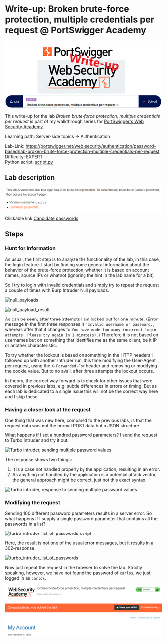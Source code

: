 # Write-up: Broken brute-force protection, multiple credentials per request @ PortSwigger Academy

![logo](img/logo.png)

This write-up for the lab *Broken brute-force protection, multiple credentials per request* is part of my walkthrough series for [PortSwigger's Web Security Academy](https://portswigger.net/web-security).

Learning path: Server-side topics → Authentication

Lab-Link: <https://portswigger.net/web-security/authentication/password-based/lab-broken-brute-force-protection-multiple-credentials-per-request>  
Difficulty: EXPERT  
Python script: [script.py](script.py)  

## Lab description

![lab_description](img/lab_description.png)

Clickable link [Candidate passwords](https://portswigger.net/web-security/authentication/auth-lab-passwords)

## Steps

### Hunt for information

As usual, the first step is to analyze the functionality of the lab, in this case, the login feature. I start by finding some general information about the behavior of the brute-force protection, whether it is based on account names, source IPs or whatnot (ignoring the hint in the lab name for a bit)

So I try to login with invalid credentials and simply try to repeat the request a couple of times with Burp Intruder Null payloads.

![null_payloads](img/null_payloads.png)

![null_payload_result](img/null_payload_result.png)

As can be seen, after three attempts I am locked out for one minute. (Error message in the first three responses is `'Invalid username or password.`, whereas after that it changes to `You have made too many incorrect login attempts. Please try again in 1 minute(s).`) Therefore it is not based on usernames but on something that identifies me as the same client, be it IP or another characteristic.

To try whether the lockout is based on something in the HTTP headers I followed up with another Intruder run, this time modifying the User-Agent per request, using the `X-Forwarded-For` header and removing or modifying the cookie value. But to no avail, after three attempts the lockout occurs.

In theory, the correct way forward is to check for other issues that were covered in previous labs, e.g. subtle differences in errors or timing. But as each lab is dedicated to a single issue this will not be the correct way here and I skip these.

### Having a closer look at the request

One thing that was new here, compared to the previous labs, is that the request data was not the normal POST data but a JSON structure.

What happens if I set a hundred password parameters? I send the request to Turbo Intruder and try it out:

![Turbo intruder, sending multiple password values](img/turbo_intruder_multiple_passwords.png)

The response shows two things:

1. It is a case not handled properly by the application, resulting in an error.
2. As anything not handled by the application is a potential attack vector, the general approach might be correct, just not this exact syntax.

![Turbo intruder, response to sending multiple password values](img/turbo_intruder_multiple_passwords_response.png)

### Modifying the request

Sending 100 different password parameters results in a server error. So what happens if I supply a single password parameter that contains all the passwords in a list?

![turbo_intruder_list_of_passwords_script](img/turbo_intruder_list_of_passwords_script.png)

Here, the result is not one of the usual error messages, but it results in a 302-response.

![turbo_intruder_list_of_passwords](img/turbo_intruder_list_of_passwords.png)

Now just repeat the request in the browser to solve the lab. Strictly speaking, however, we have not found the password of `carlos`, we just logged in as `carlos`.

![success](img/success.png)

